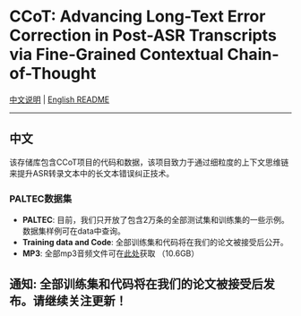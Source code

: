 # CCoT: Advancing Long-Text Error Correction in Post-ASR Transcripts via Fine-Grained Contextual Chain-of-Thought

[中文说明](README.md) | [English README](readme_en.md)



---
<a name="中文"></a>
## 中文

该存储库包含CCoT项目的代码和数据，该项目致力于通过细粒度的上下文思维链来提升ASR转录文本中的长文本错误纠正技术。

### PALTEC数据集

- **PALTEC**: 目前，我们只开放了包含2万条的全部测试集和训练集的一些示例。数据集样例可在data中查询。
- **Training data and Code**: 全部训练集和代码将在我们的论文被接受后公开。
- **MP3**: 全部mp3音频文件可在[此处](https://pan.baidu.com/s/16VJNLRMrAfk05htePZDQQQ?pwd=xmiz)获取 （10.6GB）

**通知**: 全部训练集和代码将在我们的论文被接受后发布。请继续关注更新！
---



